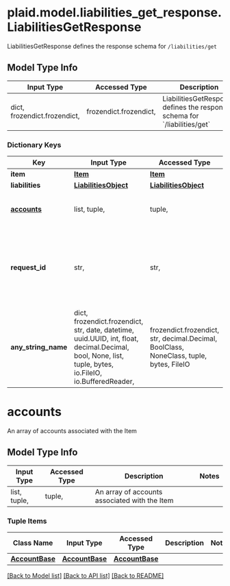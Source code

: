 # plaid.model.liabilities_get_response.LiabilitiesGetResponse

LiabilitiesGetResponse defines the response schema for `/liabilities/get`

## Model Type Info
Input Type | Accessed Type | Description | Notes
------------ | ------------- | ------------- | -------------
dict, frozendict.frozendict,  | frozendict.frozendict,  | LiabilitiesGetResponse defines the response schema for &#x60;/liabilities/get&#x60; | 

### Dictionary Keys
Key | Input Type | Accessed Type | Description | Notes
------------ | ------------- | ------------- | ------------- | -------------
**item** | [**Item**](Item.md) | [**Item**](Item.md) |  | 
**liabilities** | [**LiabilitiesObject**](LiabilitiesObject.md) | [**LiabilitiesObject**](LiabilitiesObject.md) |  | 
**[accounts](#accounts)** | list, tuple,  | tuple,  | An array of accounts associated with the Item | 
**request_id** | str,  | str,  | A unique identifier for the request, which can be used for troubleshooting. This identifier, like all Plaid identifiers, is case sensitive. | 
**any_string_name** | dict, frozendict.frozendict, str, date, datetime, uuid.UUID, int, float, decimal.Decimal, bool, None, list, tuple, bytes, io.FileIO, io.BufferedReader,  | frozendict.frozendict, str, decimal.Decimal, BoolClass, NoneClass, tuple, bytes, FileIO | any string name can be used but the value must be the correct type | [optional]

# accounts

An array of accounts associated with the Item

## Model Type Info
Input Type | Accessed Type | Description | Notes
------------ | ------------- | ------------- | -------------
list, tuple,  | tuple,  | An array of accounts associated with the Item | 

### Tuple Items
Class Name | Input Type | Accessed Type | Description | Notes
------------- | ------------- | ------------- | ------------- | -------------
[**AccountBase**](AccountBase.md) | [**AccountBase**](AccountBase.md) | [**AccountBase**](AccountBase.md) |  | 

[[Back to Model list]](../../README.md#documentation-for-models) [[Back to API list]](../../README.md#documentation-for-api-endpoints) [[Back to README]](../../README.md)

